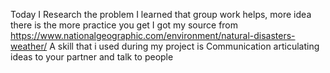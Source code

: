 Today I Research the problem
I learned that group work helps, more idea there is the more practice you get
I got my source from https://www.nationalgeographic.com/environment/natural-disasters-weather/
A skill that i used during my project is Communication articulating ideas to your partner and talk to people
